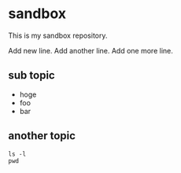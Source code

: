 # sandbox

This is my sandbox repository.

Add new line.
Add another line.
Add one more line.

## sub topic

- hoge
- foo
- bar

## another topic

```shell
ls -l
pwd
```
